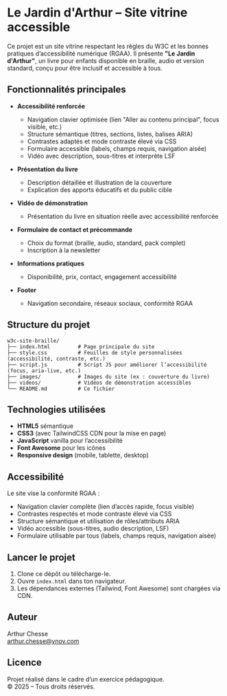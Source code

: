 # Le Jardin d'Arthur – Site vitrine accessible

Ce projet est un site vitrine respectant les règles du W3C et les bonnes pratiques d’accessibilité numérique (RGAA). Il présente **"Le Jardin d'Arthur"**, un livre pour enfants disponible en braille, audio et version standard, conçu pour être inclusif et accessible à tous.

## Fonctionnalités principales

- **Accessibilité renforcée**  
  - Navigation clavier optimisée (lien "Aller au contenu principal", focus visible, etc.)
  - Structure sémantique (titres, sections, listes, balises ARIA)
  - Contrastes adaptés et mode contraste élevé via CSS
  - Formulaire accessible (labels, champs requis, navigation aisée)
  - Vidéo avec description, sous-titres et interprète LSF

- **Présentation du livre**  
  - Description détaillée et illustration de la couverture
  - Explication des apports éducatifs et du public cible

- **Vidéo de démonstration**  
  - Présentation du livre en situation réelle avec accessibilité renforcée

- **Formulaire de contact et précommande**  
  - Choix du format (braille, audio, standard, pack complet)
  - Inscription à la newsletter

- **Informations pratiques**  
  - Disponibilité, prix, contact, engagement accessibilité

- **Footer**  
  - Navigation secondaire, réseaux sociaux, conformité RGAA

## Structure du projet

```
w3c-site-braille/
├── index.html         # Page principale du site
├── style.css          # Feuilles de style personnalisées (accessibilité, contraste, etc.)
├── script.js          # Script JS pour améliorer l’accessibilité (focus, aria-live, etc.)
├── images/            # Images du site (ex : couverture du livre)
├── videos/            # Vidéos de démonstration accessibles
└── README.md          # Ce fichier
```

## Technologies utilisées

- **HTML5** sémantique
- **CSS3** (avec TailwindCSS CDN pour la mise en page)
- **JavaScript** vanilla pour l’accessibilité
- **Font Awesome** pour les icônes
- **Responsive design** (mobile, tablette, desktop)

## Accessibilité

Le site vise la conformité RGAA :
- Navigation clavier complète (lien d’accès rapide, focus visible)
- Contrastes respectés et mode contraste élevé via CSS
- Structure sémantique et utilisation de rôles/attributs ARIA
- Vidéo accessible (sous-titres, audio description, LSF)
- Formulaire utilisable par tous (labels, champs requis, navigation aisée)

## Lancer le projet

1. Clone ce dépôt ou télécharge-le.
2. Ouvre `index.html` dans ton navigateur.
3. Les dépendances externes (Tailwind, Font Awesome) sont chargées via CDN.

## Auteur

Arthur Chesse  
arthur.chesse@ynov.com

## Licence

Projet réalisé dans le cadre d’un exercice pédagogique.  
© 2025 – Tous droits réservés.